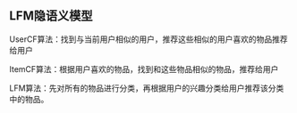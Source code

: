 ## LFM隐语义模型

UserCF算法：找到与当前用户相似的用户，推荐这些相似的用户喜欢的物品推荐给用户

ItemCF算法：根据用户喜欢的物品，找到和这些物品相似的物品，推荐给用户

 LFM算法：先对所有的物品进行分类，再根据用户的兴趣分类给用户推荐该分类中的物品。 



